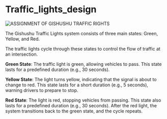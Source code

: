 # Traffic_lights_design
![ASSIGNMENT OF GISHUSHU TRAFFIC RIGHTS](https://github.com/user-attachments/assets/3a92c145-3cf6-4e67-8614-ecf62d5f7187)




The Gishushu Traffic Lights system consists of three main states: Green, Yellow, and Red. 

The traffic lights cycle through these states to control the flow of traffic at an intersection.

**Green State**: The traffic light is green, allowing vehicles to pass. This state lasts for a predefined duration (e.g., 30 seconds).

**Yellow State**: The light turns yellow, indicating that the signal is about to change to red. 
This state lasts for a short duration (e.g., 5 seconds), warning drivers to prepare to stop.

**Red State**: The light is red, stopping vehicles from passing. This state also lasts for a predefined duration (e.g., 30 seconds).
After the red light, the system transitions back to the green state, and the cycle repeats.
